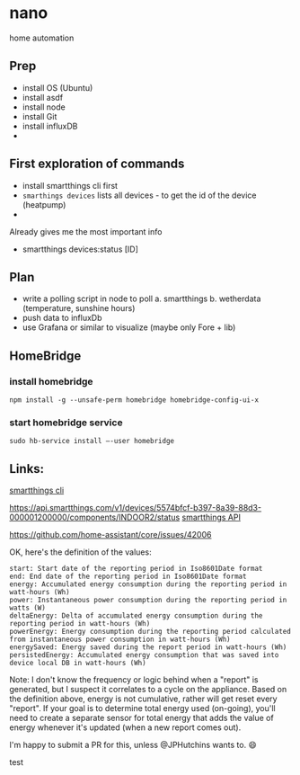 # nano
home automation

## Prep

* install OS (Ubuntu)
* install asdf
* install node
* install Git
* install influxDB
* 

## First exploration of commands

* install smartthings cli first
* `smarthings devices` lists all devices - to get the id of the device (heatpump)
* 

Already gives me the most important info
* smartthings devices:status [ID]

## Plan
* write a polling script in node to poll a. smartthings b. wetherdata (temperature, sunshine hours)
* push data to influxDb
* use Grafana or similar to visualize (maybe only Fore + lib)


## HomeBridge

### install homebridge
`npm install -g --unsafe-perm homebridge homebridge-config-ui-x`

### start homebridge service
`sudo hb-service install –-user homebridge`

## Links:

[smartthings cli](https://github.com/SmartThingsCommunity/smartthings-cli)


https://api.smartthings.com/v1/devices/5574bfcf-b397-8a39-88d3-000001200000/components/INDOOR2/status
[smartthings API](https://developer.smartthings.com/docs/api/public/)


https://github.com/home-assistant/core/issues/42006

OK, here's the definition of the values:

    start: Start date of the reporting period in Iso8601Date format
    end: End date of the reporting period in Iso8601Date format
    energy: Accumulated energy consumption during the reporting period in watt-hours (Wh)
    power: Instantaneous power consumption during the reporting period in watts (W)
    deltaEnergy: Delta of accumulated energy consumption during the reporting period in watt-hours (Wh)
    powerEnergy: Energy consumption during the reporting period calculated from instantaneous power consumption in watt-hours (Wh)
    energySaved: Energy saved during the report period in watt-hours (Wh)
    persistedEnergy: Accumulated energy consumption that was saved into device local DB in watt-hours (Wh)

Note: I don't know the frequency or logic behind when a "report" is generated, but I suspect it correlates to a cycle on the appliance.
Based on the definition above, energy is not cumulative, rather will get reset every "report". If your goal is to determine total energy
used (on-going), you'll need to create a separate sensor for total energy that adds the value of energy whenever it's updated (when a new report comes out).

I'm happy to submit a PR for this, unless @JPHutchins wants to. 😄

test